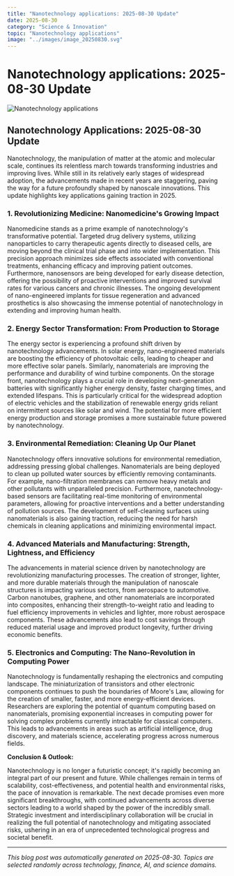 ```yaml
---
title: "Nanotechnology applications: 2025-08-30 Update"
date: 2025-08-30
category: "Science & Innovation"
topic: "Nanotechnology applications"
image: "../images/image_20250830.svg"
---
```


# Nanotechnology applications: 2025-08-30 Update

![Nanotechnology applications](../images/image_20250830.svg)

## Nanotechnology Applications: 2025-08-30 Update

Nanotechnology, the manipulation of matter at the atomic and molecular scale, continues its relentless march towards transforming industries and improving lives.  While still in its relatively early stages of widespread adoption, the advancements made in recent years are staggering, paving the way for a future profoundly shaped by nanoscale innovations. This update highlights key applications gaining traction in 2025.

### 1. Revolutionizing Medicine: Nanomedicine's Growing Impact

Nanomedicine stands as a prime example of nanotechnology's transformative potential.  Targeted drug delivery systems, utilizing nanoparticles to carry therapeutic agents directly to diseased cells, are moving beyond the clinical trial phase and into wider implementation.  This precision approach minimizes side effects associated with conventional treatments, enhancing efficacy and improving patient outcomes.  Furthermore, nanosensors are being developed for early disease detection, offering the possibility of proactive interventions and improved survival rates for various cancers and chronic illnesses. The ongoing development of nano-engineered implants for tissue regeneration and advanced prosthetics is also showcasing the immense potential of nanotechnology in extending and improving human health.

### 2.  Energy Sector Transformation: From Production to Storage

The energy sector is experiencing a profound shift driven by nanotechnology advancements.  In solar energy, nano-engineered materials are boosting the efficiency of photovoltaic cells, leading to cheaper and more effective solar panels.  Similarly, nanomaterials are improving the performance and durability of wind turbine components.  On the storage front, nanotechnology plays a crucial role in developing next-generation batteries with significantly higher energy density, faster charging times, and extended lifespans. This is particularly critical for the widespread adoption of electric vehicles and the stabilization of renewable energy grids reliant on intermittent sources like solar and wind. The potential for more efficient energy production and storage promises a more sustainable future powered by nanotechnology.

### 3.  Environmental Remediation: Cleaning Up Our Planet

Nanotechnology offers innovative solutions for environmental remediation, addressing pressing global challenges.  Nanomaterials are being deployed to clean up polluted water sources by efficiently removing contaminants.  For example, nano-filtration membranes can remove heavy metals and other pollutants with unparalleled precision.  Furthermore, nanotechnology-based sensors are facilitating real-time monitoring of environmental parameters, allowing for proactive interventions and a better understanding of pollution sources.  The development of self-cleaning surfaces using nanomaterials is also gaining traction, reducing the need for harsh chemicals in cleaning applications and minimizing environmental impact.

### 4.  Advanced Materials and Manufacturing: Strength, Lightness, and Efficiency

The advancements in material science driven by nanotechnology are revolutionizing manufacturing processes.  The creation of stronger, lighter, and more durable materials through the manipulation of nanoscale structures is impacting various sectors, from aerospace to automotive.  Carbon nanotubes, graphene, and other nanomaterials are incorporated into composites, enhancing their strength-to-weight ratio and leading to fuel efficiency improvements in vehicles and lighter, more robust aerospace components.  These advancements also lead to cost savings through reduced material usage and improved product longevity, further driving economic benefits.

### 5.  Electronics and Computing:  The Nano-Revolution in Computing Power

Nanotechnology is fundamentally reshaping the electronics and computing landscape.  The miniaturization of transistors and other electronic components continues to push the boundaries of Moore's Law, allowing for the creation of smaller, faster, and more energy-efficient devices.  Researchers are exploring the potential of quantum computing based on nanomaterials, promising exponential increases in computing power for solving complex problems currently intractable for classical computers.  This leads to advancements in areas such as artificial intelligence, drug discovery, and materials science, accelerating progress across numerous fields.


**Conclusion & Outlook:**

Nanotechnology is no longer a futuristic concept; it's rapidly becoming an integral part of our present and future.  While challenges remain in terms of scalability, cost-effectiveness, and potential health and environmental risks, the pace of innovation is remarkable.  The next decade promises even more significant breakthroughs, with continued advancements across diverse sectors leading to a world shaped by the power of the incredibly small.  Strategic investment and interdisciplinary collaboration will be crucial in realizing the full potential of nanotechnology and mitigating associated risks, ushering in an era of unprecedented technological progress and societal benefit.


---
*This blog post was automatically generated on 2025-08-30. Topics are selected randomly across technology, finance, AI, and science domains.*
